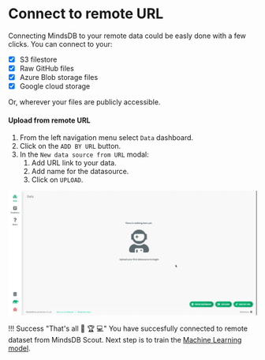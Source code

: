 # Connect to remote URL

Connecting MindsDB to your remote data could be easly done with a few clicks. You can connect to your:

* [x] S3 filestore
* [x] Raw GitHub files
* [x] Azure Blob storage files
* [x] Google cloud storage 

Or, wherever your files are publicly accessible.

#### Upload from remote URL

1. From the left navigation menu select `Data` dashboard.
2. Click on the `ADD BY URL` button. 
3. In the `New data source from URL` modal:
    1. Add URL link to your data.
    2. Add name for the datasource.
    3. Click on `UPLOAD`.

![Connect to remote url](/assets/data/remote.gif)

!!! Success "That's all :tada: :trophy:  :computer:"
    You have succesfully connected to remote dataset from MindsDB Scout. Next step is to train the [Machine Learning model](/model/train).